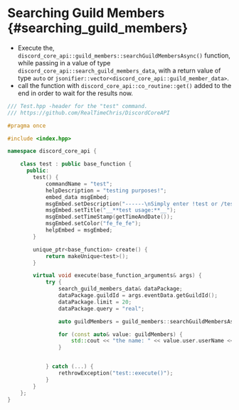 Searching Guild Members {#searching_guild_members}
============
- Execute the, `discord_core_api::guild_members::searchGuildMembersAsync()` function, while passing in a value of type `discord_core_api::search_guild_members_data`, with a return value of type `auto` or `jsonifier::vector<discord_core_api::guild_member_data>`.
- call the function with `discord_core_api::co_routine::get()` added to the end in order to wait for the results now.

```cpp
/// Test.hpp -header for the "test" command.
/// https://github.com/RealTimeChris/DiscordCoreAPI

#pragma once

#include <index.hpp>

namespace discord_core_api {

	class test : public base_function {
	  public:
		test() {
			commandName = "test";
			helpDescription = "testing purposes!";
			embed_data msgEmbed;
			msgEmbed.setDescription("------\nSimply enter !test or /test!\n------");
			msgEmbed.setTitle("__**test usage:**__");
			msgEmbed.setTimeStamp(getTimeAndDate());
			msgEmbed.setColor("fe_fe_fe");
			helpEmbed = msgEmbed;
		}

		unique_ptr<base_function> create() {
			return makeUnique<test>();
		}

		virtual void execute(base_function_arguments& args) {
			try {
				search_guild_members_data& dataPackage;
				dataPackage.guildId = args.eventData.getGuildId();
				dataPackage.limit = 20;
				dataPackage.query = "real";

				auto guildMembers = guild_members::searchGuildMembersAsync(dataPackage).get();

				for (const auto& value: guildMembers) {
					std::cout << "the name: " << value.user.userName << std::endl;
				}


			} catch (...) {
				rethrowException("test::execute()");
			}
		}
	};
}
```
